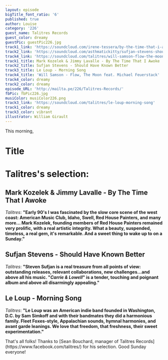 ```yaml
---
layout: episode
bigTitle_font_ratio: '6'
published: true
author: Louise
category: '226'
guest_name: Talitres Records
guest_color: dreamy
guestPic: guestPic226.jpg
track1_link: 'https://soundcloud.com/irene-tessera/by-the-time-that-i-awoke'
track2_link: 'https://soundcloud.com/asthmatickitty/sufjan-stevens-should-have-known-better'
track4_link: 'https://soundcloud.com/talitres/will-samson-flow-the-moon'
track1_title: Mark Kozelek & Jimmy Lavalle - By The Time That I Awoke
track2_title: Sufjan Stevens - Should Have Known Better
track3_title: Le Loup - Morning Song
track4_title: 'Will Samson - Flow, The Moon feat. Michael Feuerstack'
track4_color: dreamy
track2_color: dreamy
episode_URL: 'http://mailta.pe/226/Talitres-Records/'
fbPic: fbPic226.jpg
musiColor: musiColor226.png
track3_link: 'https://soundcloud.com/talitres/le-loup-morning-song'
track1_color: dreamy
track3_color: vibrant
illustrator: William Girault
---
```

<p id="introduction">This morning,</p>

# Title 



# Talitres's selection:

## Mark Kozelek & Jimmy Lavalle - By The Time That I Awoke
_Talitres_: **"**Early 90's I was fascinated by the slow core scene of the west coast: American Music Club, Idaho, Swell, Red House Painters, and many more... Mark Kozelek, founding members of Red House Painters remained very prolific, with a real artistic integrity. What a beauty, suspended, timeless, a real gem, it's remarkable. And a sweet thing to wake up to on a Sunday.**"**

## Sufjan Stevens - Should Have Known Better
_Talitres_: **"**Steven Sufjan is a real treasure from all points of view: outstanding releases, relevant collaborations, new challenges...and above all his music. "_Carrie & Lowell_" is a tender, touching and poignant album and above all disarmingly appealing.**"**

## Le Loup - Morning Song
_Talitres_: **"**Le Loup was an American indie band founded in Washington, D.C. by Sam Simkoff and with their bandmates they did a harmonious family. Fleet Foxes-style, Appalachian sounds, hymnal harmonies, and avant garde leanings. We love that freedom, that freshness, their sweet experimentation.**"**

<p id="outroduction">That's all folks! Thanks to [Sean Bouchard, manager of Talitres Records](https://www.facebook.com/talitres/) for his selection. Good Sunday everyone!</p>

